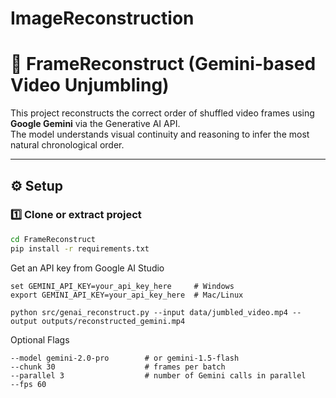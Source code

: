 # ImageReconstruction
# 🎥 FrameReconstruct (Gemini-based Video Unjumbling)

This project reconstructs the correct order of shuffled video frames using **Google Gemini** via the Generative AI API.  
The model understands visual continuity and reasoning to infer the most natural chronological order.

---

## ⚙️ Setup

### 1️⃣ Clone or extract project
```bash
cd FrameReconstruct
pip install -r requirements.txt
```
Get an API key from Google AI Studio
```
set GEMINI_API_KEY=your_api_key_here     # Windows
export GEMINI_API_KEY=your_api_key_here  # Mac/Linux
```
```
python src/genai_reconstruct.py --input data/jumbled_video.mp4 --output outputs/reconstructed_gemini.mp4
```
Optional Flags
```
--model gemini-2.0-pro        # or gemini-1.5-flash
--chunk 30                    # frames per batch
--parallel 3                  # number of Gemini calls in parallel
--fps 60
```
